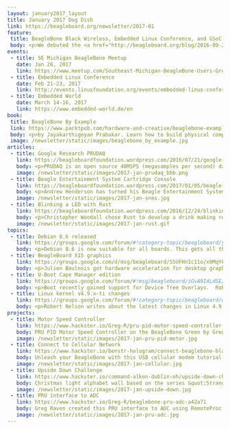 ```yaml
---
layout: january2017_layout
title: January 2017 Dog Dish
link: https://beagleboard.org/newsletter/2017-01
feature:
 title: BeagleBone Black Wireless, Embedded Linux Conference, and GSoC 2017 mentors
 body: <p>We debuted the <a href="http://beagleboard.org/blog/2016-09-26-meet-beaglebone-black-wireless/">BeagleBone Black Wireless</a> last Fall at Maker Faire New York, and it is available for purchase through <a href="https://beagleboard.org/black-wireless">our distributors</a>. This is our first board to use the <a href="http://octavosystems.com/octavo_products/osd335x/">Octavo System-in-Package (SiP)</a> and was <a href="https://github.com/beagleboard/beaglebone-black-wireless">designed in EAGLE</a>.  The Black Wireless is manufactured by our <a href="https://beagleboard.org/logo">partner</a> <a href="https://www.ghielectronics.com/">GHI Electronics</a> in Michigan (USA)</p><p>The <a href="http://events.linuxfoundation.org/events/embedded-linux-conference">Embedded Linux Conference 2017</a> is next month in Portland. Jason Kridner will give a talk on <a href="https://openiotelcna2017.sched.com/event/9Itr/educational-robotics-critical-for-the-future-of-linux-jason-kridner-texas-instruments">Educational Robotics Critical for the Future of Linux</a>. Drew Fustini will talk about <a href="http://events.linuxfoundation.org/events/openiot-summit/program/schedule">Google Summer of Code and BeagleBoard.org</a></p><p>The planning for <a href="https://beagleboard.org/gsoc">Google Summer of Code <em>(GSoC)</em></a> 2017 is now underway.  We are looking for experienced individuals who are interested in acting as student mentors.  Please check out <a href="http://elinux.org/BeagleBoard/GSoC/Ideas">our wiki page</a> for details.</p><p><em><strong>—Christine Long</strong>, Executive Director</em></p>
events:
 - title: SE Michigan BeagleBone Meetup 
   date: Jan 26, 2017
   link: https://www.meetup.com/Southeast-Michigan-BeagleBone-Users-Group/events/qvgjvjywcbjc/
 - title: Embedded Linux Conference 
   date: Feb 21-23, 2017
   link: http://events.linuxfoundation.org/events/embedded-linux-conference/attend/register
 - title: Embedded World
   date: March 14-16, 2017
   link: https://www.embedded-world.de/en
book:
 title: BeagleBone By Example 
 link: https://www.packtpub.com/hardware-and-creative/beaglebone-example
 body: <p>by Jayakarthigeyan Prabakar. Learn how to build physical computing systems using the BeagleBone Black and Python</p>
 image: /newsletter/static/images/beaglebone_by_example.jpg
articles:
 - title: Google Research PRUDAQ
   link: https://beagleboardfoundation.wordpress.com/2016/07/21/google-research-prudaq-cape/
   body: <p>PRUDAQ is an open source 40MSPS (megasamples per second) data acquisition BeagleBone cape</p>
   image: /newsletter/static/images/2017-jan-prudaq_bbb.png
 - title: Beagle Entertainment System Cartridge Console
   link: https://beagleboardfoundation.wordpress.com/2017/01/05/beagle-entertainment-system-cartridge-console/
   body: <p>Andrew Henderson has turned his Beagle Entertainment System into a tiny SNES cartridge console</p>
   image: /newsletter/static/images/2017-jan-snes.jpg
 - title: Blinking a LED with Rust
   link: https://beagleboardfoundation.wordpress.com/2016/12/24/blinking-a-led-with-rust/
   body: <p>Christopher Woodall chose Rust to develop a drink making robot powered by BeagleBone Green Wireless</p>
   image: /newsletter/static/images/2017-jan-rust.gif
topics:
 - title: Debian 8.6 released 
   link: https://groups.google.com/forum/#!category-topic/beagleboard/yCKzPy54a7Q
   body: <p>Debian 8.6 is now suitable for all boards. This gets all the boards to a common base and will aide in community support.</p>
 - title: BeagleBoard X15 graphics
   link: https://groups.google.com/d/msg/beagleboard/S5UFHnIc11o/x0MqY6aIBwAJ
   body: <p>Julien Boulnois got hardware acceleration for desktop graphics on the BeagleBoard X15 </p>
 - title: U-Boot Cape Manager edition
   link: https://groups.google.com/forum/#!msg/beagleboard/iGvA9I4LdSE/cRcBIuqBFgAJ
   body: <p>Boot recently gained support for Device Tree Overlays.  Robert Nelson has released a new Debian image with U-Boot Cape Manager for developer testing.</p>
 - title: Linux kernel v4.9.x-ti changes
   link: https://groups.google.com/forum/#!category-topic/beagleboard/wxxXS907OXY
   body: <p>Robert Nelson writes about the latest changes in Linux 4.9 kernels based on the TI branch</p>
projects:
 - title: Motor Speed Controller
   link: https://www.hackster.io/Greg-R/pru-pid-motor-speed-controller-with-beaglebone-green-ccb805
   body: PRU PID Motor Speed Controller on the BeagleBone Green by Greg Raven
   image: /newsletter/static/images/2017-jan-pru-pid-motor.jpg
 - title: Connect to Cellular Network
   link: https://www.hackster.io/benstr-hologram/connect-beaglebone-black-to-cellular-0e14c2
   body: Unleash your BeagleBone with this USB cellular modem tutorial
   image: /newsletter/static/images/2017-jan-cellular.jpg
 - title: Upside Down Challenge 
   link: https://www.hackster.io/command-alkon-dublin-oh/upside-down-challenge-c7dba7
   body: Christmas light alphabet wall based on the series &quot;Stranger Things&quot;
   image: /newsletter/static/images/2017-jan-upside-down.jpg
 - title: PRU interface to ADC
   link: https://www.hackster.io/Greg-R/beaglebone-pru-adc-a42a71
   body: Greg Raven created this PRU interface to ADC using RemoteProc and RPMsg
   image: /newsletter/static/images/2017-jan-pru-adc.jpg
---
```

